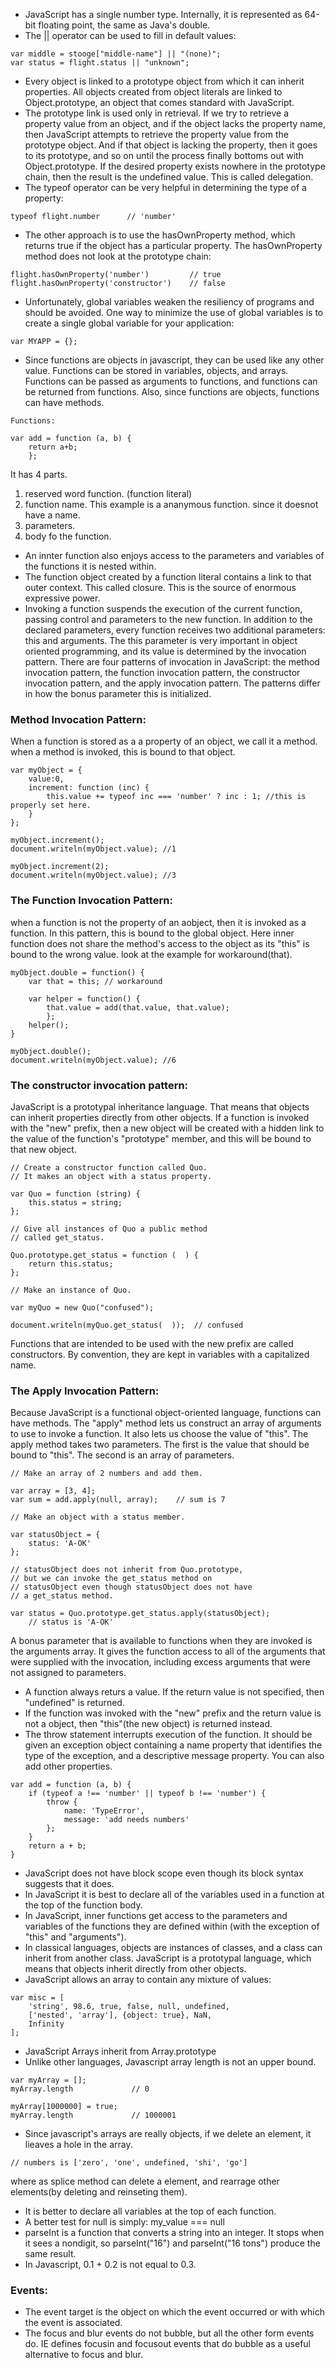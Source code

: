 * JavaScript has a single number type. Internally, it is represented as 64-bit floating point, the same as Java's double. 
* The || operator can be used to fill in default values:
```
var middle = stooge["middle-name"] || "(none)";
var status = flight.status || "unknown";
```
* Every object is linked to a prototype object from which it can inherit properties. All objects created from object literals are linked to Object.prototype, an object that comes standard with JavaScript.
* The prototype link is used only in retrieval. If we try to retrieve a property value from an object, and if the object lacks the property name, then JavaScript attempts to retrieve the property value from the prototype object. And if that object is lacking the property, then it goes to its prototype, and so on until the process finally bottoms out with Object.prototype. If the desired property exists nowhere in the prototype chain, then the result is the undefined value. This is called delegation.
* The typeof operator can be very helpful in determining the type of a property:
```
typeof flight.number      // 'number'
```
* The other approach is to use the hasOwnProperty method, which returns true if the object has a particular property. The hasOwnProperty method does not look at the prototype chain:
```
flight.hasOwnProperty('number')         // true
flight.hasOwnProperty('constructor')    // false
```
* Unfortunately, global variables weaken the resiliency of programs and should be avoided. One way to minimize the use of global variables is to create a single global variable for your application:
```
var MYAPP = {};
```
* Since functions are objects in javascript, they can be used like any other value. Functions can be stored in variables, objects, and arrays. Functions can be passed as arguments to functions, and functions can be returned from functions. Also, since functions are objects, functions can have methods.
```
Functions:

var add = function (a, b) {
	return a+b;
	};
```
It has 4 parts.
1. reserved word function. (function literal)
2. function name. This example is a ananymous function. since it doesnot have a name.
3. parameters.
4. body fo the function.
* An innter function also enjoys access to the parameters and variables of the functions it is nested within.
* The function object created by a function literal contains a link to that outer context. This called closure. This is the source of enormous expressive power.
* Invoking a function suspends the execution of the current function, passing control and parameters to the new function. In addition to the declared parameters, every function receives two additional parameters: this and arguments. The this parameter is very important in object oriented programming, and its value is determined by the invocation pattern. There are four patterns of invocation in JavaScript: the method invocation pattern, the function invocation pattern, the constructor invocation pattern, and the apply invocation pattern. The patterns differ in how the bonus parameter this is initialized.
### Method Invocation Pattern:
When a function is stored as a a property of an object, we call it a method. when a method is invoked, this is bound to that object.
```
var myObject = {
	value:0,
	increment: function (inc) {
		this.value += typeof inc === 'number' ? inc : 1; //this is properly set here.
	}
};

myObject.increment();
document.writeln(myObject.value); //1

myObject.increment(2);
document.writeln(myObject.value); //3
```

### The Function Invocation Pattern:
when a function is not the property of an aobject, then it is invoked as a function. In this pattern, this is bound to the global object. Here inner function does not share the method's access to the object as its "this" is bound to the wrong value. look at the example for workaround(that).
```
myObject.double = function() {
	var that = this; // workaround
	
	var helper = function() {
		that.value = add(that.value, that.value);
		};
	helper();
}

myObject.double();
document.writeln(myObject.value); //6
```
### The constructor invocation pattern:
JavaScript is a prototypal inheritance language. That means that objects can inherit properties directly from other objects.
If a function is invoked with the "new" prefix, then a new object will be created with a hidden link to the value of the function's "prototype" member, and this will be bound to that new object.
```
// Create a constructor function called Quo.
// It makes an object with a status property.

var Quo = function (string) {
    this.status = string;
};

// Give all instances of Quo a public method
// called get_status.

Quo.prototype.get_status = function (  ) {
    return this.status;
};

// Make an instance of Quo.

var myQuo = new Quo("confused");

document.writeln(myQuo.get_status(  ));  // confused
```
Functions that are intended to be used with the new prefix are called constructors. By convention, they are kept in variables with a capitalized name.

### The Apply Invocation Pattern: 
Because JavaScript is a functional object-oriented language, functions can have methods.
The "apply" method lets us construct an array of arguments to use to invoke a function. It also lets us choose the value of "this". The apply method takes two parameters. The first is the value that should be bound to "this". The second is an array of parameters.
```
// Make an array of 2 numbers and add them.

var array = [3, 4];
var sum = add.apply(null, array);    // sum is 7

// Make an object with a status member.

var statusObject = {
    status: 'A-OK'
};

// statusObject does not inherit from Quo.prototype,
// but we can invoke the get_status method on
// statusObject even though statusObject does not have
// a get_status method.

var status = Quo.prototype.get_status.apply(statusObject);
    // status is 'A-OK'
```
A bonus parameter that is available to functions when they are invoked is the arguments array. It gives the function access to all of the arguments that were supplied with the invocation, including excess arguments that were not assigned to parameters. 
* A function always returs a value. If the return value is not specified, then "undefined" is returned.
* If the function was invoked with the "new" prefix and the return value is not a object, then "this"(the new object) is returned instead.
* The throw statement interrupts execution of the function. It should be given an exception object containing a name property that identifies the type of the exception, and a descriptive message property. You can also add other properties.
```
var add = function (a, b) {
    if (typeof a !== 'number' || typeof b !== 'number') {
        throw {
            name: 'TypeError',
            message: 'add needs numbers'
        };
    }
    return a + b;
}
```
* JavaScript does not have block scope even though its block syntax suggests that it does.
* In JavaScript it is best to declare all of the variables used in a function at the top of the function body.
* In JavaScript, inner functions get access to the parameters and variables of the functions they are defined within (with the exception of "this" and "arguments"). 
* In classical languages, objects are instances of classes, and a class can inherit from another class. JavaScript is a prototypal language, which means that objects inherit directly from other objects.
* JavaScript allows an array to contain any mixture of values:
```
var misc = [
    'string', 98.6, true, false, null, undefined,
    ['nested', 'array'], {object: true}, NaN,
    Infinity
];
```
* JavaScript Arrays inherit from Array.prototype
* Unlike other languages, Javascript array length is not an upper bound.
```
var myArray = [];
myArray.length             // 0

myArray[1000000] = true;
myArray.length             // 1000001
```
* Since javascript's arrays are really objects, if we delete an element, it lieaves a hole in the array.
```delete numbers[2];
// numbers is ['zero', 'one', undefined, 'shi', 'go']
```
where as splice method can delete a element, and rearrage other elements(by deleting and reinseting them).
* It is better to declare all variables at the top of each function.
* A better test for null is simply: my_value === null
* parseInt is a function that converts a string into an integer. It stops when it sees a nondigit, so parseInt("16") and parseInt("16 tons") produce the same result.
* In Javascript, 0.1 + 0.2 is not equal to 0.3.

### Events:
* The event target is the object on which the event occurred or with which the event is associated.
* The focus and blur events do not bubble, but all the other form events do. IE defines focusin and focusout events that do bubble as a useful alternative to focus and blur.







